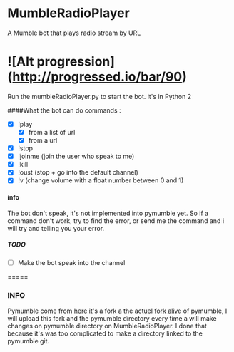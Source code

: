 # MumbleRadioPlayer
A Mumble bot that plays radio stream by URL

![Alt progression] (http://progressed.io/bar/90)
======
Run the mumbleRadioPlayer.py to start the bot.
it's in Python 2

####What the bot can do
commands :
- [x] !play
   - [x] from a list of url
   - [x] from a url
- [x] !stop
- [x] !joinme (join the user who speak to me)
- [x] !kill
- [x] !oust (stop + go into the default channel)
- [x] !v <number> (change volume with a float number between 0 and 1)

#### info
The bot don't speak, it's not implemented into pymumble yet.
So if a command don't work, try to find the error, or send me the command and i will try and telling you your error.

##### TODO
- [ ] Make the bot speak into the channel

=====
### INFO
Pymumble come from [here](https://github.com/azlux/pymumble) it's a fork a the actuel [fork alive](https://github.com/Xefir/pymumble) of pymumble, I will upload this fork and the pymumble directory every time a will make changes on pymumble directory on MumbleRadioPlayer.
I done that because it's was too complicated to make a directory linked to the pymumble git.
